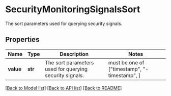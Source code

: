 # SecurityMonitoringSignalsSort

The sort parameters used for querying security signals.

## Properties

| Name      | Type    | Description                                             | Notes                                        |
| --------- | ------- | ------------------------------------------------------- | -------------------------------------------- |
| **value** | **str** | The sort parameters used for querying security signals. | must be one of ["timestamp", "-timestamp", ] |

[[Back to Model list]](README.md#documentation-for-models) [[Back to API list]](README.md#documentation-for-api-endpoints) [[Back to README]](README.md)

